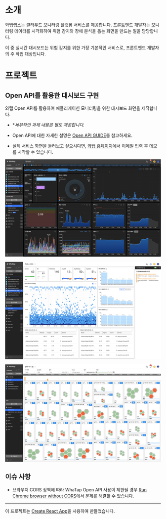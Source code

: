 # 소개

와탭랩스는 클라우드 모니터링 플랫폼 서비스를 제공합니다. 프론트엔드 개발자는 모니터링 데이터를 시각화하여 위험 감지와 장애 분석을 돕는 화면을 만드는 일을 담당합니다. 

이 중 실시간 대시보드는 위험 감지를 위한 가장 기본적인 서비스로, 프론트엔드 개발자의 주 작업 대상입니다. 

# 프로젝트

## Open API를 활용한 대시보드 구현

와탭 Open API를 활용하여 애플리케이션 모니터링을 위한 대시보드 화면을 제작합니다.

- **세부적인 과제 내용은 별도 제공합니다.*

- Open API에 대한 자세한 설명은 [Open API GUIDE](https://docs.whatap.io/kr/appendix/open_api_application.html#empty)를 참고하세요. 

- 실제 서비스 화면을 둘러보고 싶으시다면, [와탭 홈페이지](https://www.whatap.io/ko/)에서 이메일 입력 후 데모를 시작할 수 있습니다. 

![application_monitoring](./public/application_dashboard.png)

![server_monitoring](./public/server_dashboard.png)

![container_monitoring](./public/container_dashboard.png)



## 이슈 사항

- 브라우져 CORS 정책에 따라 WhaTap Open API 사용이 제한될 경우 [Run Chrome browser without CORS](https://alfilatov.com/posts/run-chrome-without-cors/)에서 문제를 해결할 수 있습니다.

---

이 프로젝트는 [Create React App](https://github.com/facebook/create-react-app)을 사용하여 만들었습니다. 
